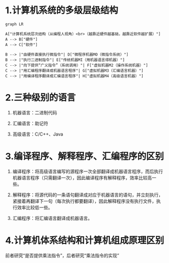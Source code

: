 # 1.计算机系统的多级层级结构

```mermaid
graph LR

A["计算机系统层次结构（从编程人视角）<br>（越靠近硬件越基础，越靠近软件越扩展）"]
A --> B["硬件"]
A --> C["软件"]

B --> |"由硬件直接执行微指令"| D["微程序机器MO（微指令系统）"]
B --> |"执行二进制指令"| E["传统机器MI（用机器语言得机器）"]
C --> |"向下提供“广义指令”（系统调用）"| F["虚拟机器M2（操作系统机器）"]
C --> |"用汇编程序翻译成机器语言程序"| G["虚拟机器M3（汇编语言机器）"]
C --> |"用编译程序翻译成汇编语言程序"| H["虚拟机器M4（高级语言机器）"]
```

# 2.三种级别的语言

1. 机器语言：二进制代码

2. 汇编语言：助记符

3. 高级语言：C/C++、Java

# 3.编译程序、解释程序、汇编程序的区别

1. 编译程序：将高级语言编写的源程序一次全部翻译成机器语言程序，而后执行机器语言程序（只需翻译一次），因此编译程序有解释程序，效率比较高一些。

2. 解释程序：将源代码的一条语句翻译成对应于机器语言的语句，并立刻执行，紧接着再翻译下一句（每次执行都要翻译），因此解释程序没有执行文件，执行效率比较低一些。

3. 汇编程序：将汇编语言翻译成机器语言。

# 4.计算机体系结构和计算机组成原理区别

前者研究“是否提供乘法指令”，后者研究“乘法指令的实现”
